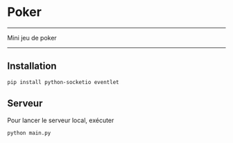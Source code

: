 # Poker

---

Mini jeu de poker

---

## Installation

```
pip install python-socketio eventlet
```

## Serveur

Pour lancer le serveur local, exécuter
```
python main.py
```